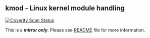 ## kmod - Linux kernel module handling

[![Coverity Scan Status](https://scan.coverity.com/projects/2096/badge.svg)](https://scan.coverity.com/projects/2096)

This is a ***mirror only***. Please see [README](../master/README) file for more information.
